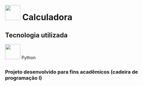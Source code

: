 <h1><img src="https://static-00.iconduck.com/assets.00/calculator-icon-410x512-brrm7zq1.png" style=width:50px>  Calculadora</h1>

<h2>Tecnologia utilizada</h2>
<span> <img src="https://cdn.jsdelivr.net/gh/devicons/devicon/icons/python/python-original.svg" style=width:50px> Python </span> <br>

##

<h3>Projeto desenvolvido para fins acadêmicos (cadeira de programação I)</h3>
